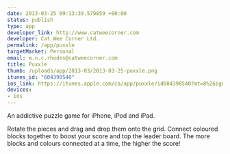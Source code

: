 ```yaml
--- 
date: 2013-03-25 09:13:39.579859 +00:00
status: publish
type: app
developer_link: http://www.catweecorner.com
developer: Cat Wee Corner Ltd.
permalink: /app/puxxle
targetMarket: Personal
email: m.n.c.rhodes@catweecorner.com
title: Puxxle
thumb: /uploads/app/2013-03/2013-03-25-puxxle.png
itunes_id: "604398540"
ios_link: https://itunes.apple.com/ca/app/puxxle/id604398540?mt=8%26ign-mpt=uo%3D2
devices: 
- ios
---
```


An addictive puzzle game for iPhone, iPod and iPad.

Rotate the pieces and drag and drop them onto the grid. Connect coloured blocks together to boost your score and top the leader board. The more blocks and colours connected at a time, the higher the score!

